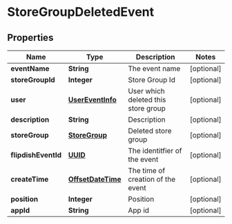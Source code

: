 
# StoreGroupDeletedEvent

## Properties
Name | Type | Description | Notes
------------ | ------------- | ------------- | -------------
**eventName** | **String** | The event name |  [optional]
**storeGroupId** | **Integer** | Store Group Id |  [optional]
**user** | [**UserEventInfo**](UserEventInfo.md) | User which deleted this store group |  [optional]
**description** | **String** | Description |  [optional]
**storeGroup** | [**StoreGroup**](StoreGroup.md) | Deleted store group |  [optional]
**flipdishEventId** | [**UUID**](UUID.md) | The identitfier of the event |  [optional]
**createTime** | [**OffsetDateTime**](OffsetDateTime.md) | The time of creation of the event |  [optional]
**position** | **Integer** | Position |  [optional]
**appId** | **String** | App id |  [optional]




